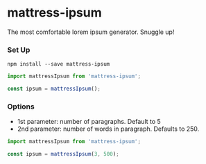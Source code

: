 # mattress-ipsum

The most comfortable lorem ipsum generator. Snuggle up!

### Set Up

`npm install --save mattress-ipsum`

```js
import mattressIpsum from 'mattress-ipsum';

const ipsum = mattressIpsum();
```

### Options

- 1st parameter: number of paragraphs. Default to 5
- 2nd parameter: number of words in paragraph. Defaults to 250.

```js
import mattressIpsum from 'mattress-ipsum';

const ipsum = mattressIpsum(3, 500);
```
